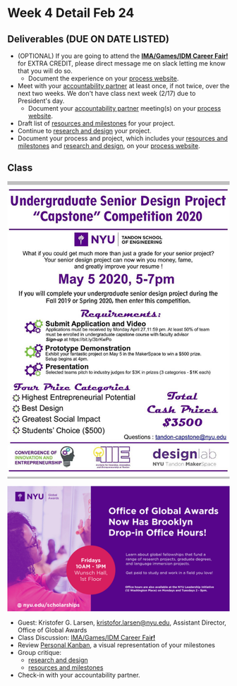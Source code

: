 # Week 4 Detail Feb 24

## Deliverables \(DUE ON DATE LISTED\)

* \(OPTIONAL\) If you are going to attend the [**IMA/Games/IDM Career Fair!**](https://tisch.nyu.edu/itp/events/spring-2020/ima-games-idm-career-fair) for EXTRA CREDIT, please direct message me on slack letting me know that you will do so.
  * Document the experience on your [process website](../pre-work/website.md).
* Meet with your [accountability partner](../assignments/accountability_partner.md) at least once, if not twice, over the next two weeks. We don't have class next week \(2/17\) due to President's day. 
  * Document your [accountability partner](../assignments/accountability_partner.md) meeting\(s\) on your [process website](../pre-work/website.md).
* Draft list of [resources and milestones](../project_plan/) for your project.
* Continue to [research and design](../project_plan/) your project.
* Document your process and project, which includes your  [resources and milestones](../project_plan/) and [research and design](../project_plan/), on your [process website](../pre-work/website.md).

## Class

![Announcement also pinned on slack](../.gitbook/assets/capstone-flyer-2020.jpg)

![](../.gitbook/assets/office-of-global-awards-office-hour-banner_brooklyn-campus-1.jpg)

* Guest: Kristofer G. Larsen, kristofor.larsen@nyu.edu, Assistant Director, Office of Global Awards
* Class Discussion: [IMA/Games/IDM Career Fai**r!**](https://tisch.nyu.edu/itp/events/spring-2020/ima-games-idm-career-fair)
* Review [Personal Kanban](../assignments/personal_kanban.md), a visual representation of your milestones
* Group critique: 
  * [research and design](../project_plan/)
  * [resources and milestones](../project_plan/)
* Check-in with your accountability partner.

